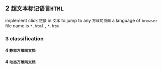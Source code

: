 ## 2 `超文本标记语言HTML` 
implement click `链接` in `文本` to jump to any `万维网页面` 
a language of `browser` 
file name is `*.html` , `*.htm` 

### 3  classification
#### 4   `静态万维网文档` 

#### 4   `动态万维网文档` 
